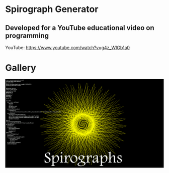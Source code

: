 # Spirograph Generator 
## Developed for a YouTube educational video on programming

YouTube: https://www.youtube.com/watch?v=g4z_WIGb1a0

# Gallery
![image info](thumb.png)
